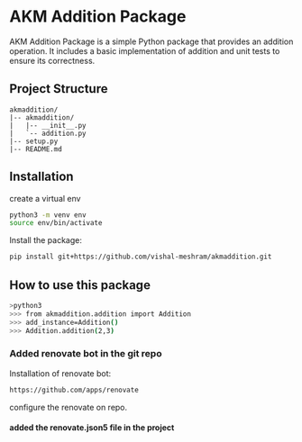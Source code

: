 # AKM Addition Package

AKM Addition Package is a simple Python package that provides an addition operation. It includes a basic implementation of addition and unit tests to ensure its correctness.

## Project Structure

```plaintext
akmaddition/
|-- akmaddition/
|   |-- __init__.py
|   `-- addition.py
|-- setup.py
|-- README.md
```

## Installation
create a virtual env
```bash
python3 -m venv env
source env/bin/activate
```

Install the package:
```bash 
pip install git+https://github.com/vishal-meshram/akmaddition.git
```
## How to use this package
```bash
>python3
>>> from akmaddition.addition import Addition
>>> add_instance=Addition()
>>> Addition.addition(2,3)
```
### Added renovate bot in the git repo
Installation of renovate bot:
```bash
https://github.com/apps/renovate
```
configure the renovate on repo.

#### added the renovate.json5 file in the project
